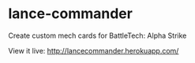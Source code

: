 # lance-commander
Create custom mech cards for BattleTech: Alpha Strike

View it live: http://lancecommander.herokuapp.com/
